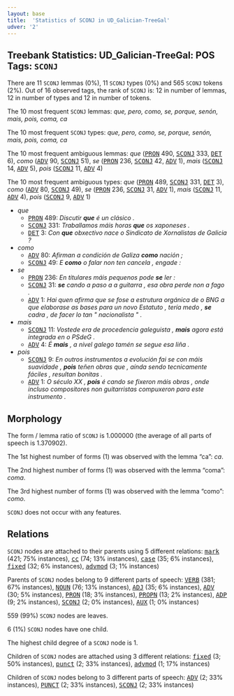 ```yaml
---
layout: base
title:  'Statistics of SCONJ in UD_Galician-TreeGal'
udver: '2'
---
```


## Treebank Statistics: UD_Galician-TreeGal: POS Tags: `SCONJ`

There are 11 `SCONJ` lemmas (0%), 11 `SCONJ` types (0%) and 565 `SCONJ` tokens (2%).
Out of 16 observed tags, the rank of `SCONJ` is: 12 in number of lemmas, 12 in number of types and 12 in number of tokens.

The 10 most frequent `SCONJ` lemmas: <em>que, pero, como, se, porque, senón, mais, pois, coma, ca</em>

The 10 most frequent `SCONJ` types:  <em>que, pero, como, se, porque, senón, mais, pois, coma, ca</em>

The 10 most frequent ambiguous lemmas: <em>que</em> (<tt><a href="gl_treegal-pos-PRON.html">PRON</a></tt> 490, <tt><a href="gl_treegal-pos-SCONJ.html">SCONJ</a></tt> 333, <tt><a href="gl_treegal-pos-DET.html">DET</a></tt> 6), <em>como</em> (<tt><a href="gl_treegal-pos-ADV.html">ADV</a></tt> 90, <tt><a href="gl_treegal-pos-SCONJ.html">SCONJ</a></tt> 51), <em>se</em> (<tt><a href="gl_treegal-pos-PRON.html">PRON</a></tt> 236, <tt><a href="gl_treegal-pos-SCONJ.html">SCONJ</a></tt> 42, <tt><a href="gl_treegal-pos-ADV.html">ADV</a></tt> 1), <em>mais</em> (<tt><a href="gl_treegal-pos-SCONJ.html">SCONJ</a></tt> 14, <tt><a href="gl_treegal-pos-ADV.html">ADV</a></tt> 5), <em>pois</em> (<tt><a href="gl_treegal-pos-SCONJ.html">SCONJ</a></tt> 11, <tt><a href="gl_treegal-pos-ADV.html">ADV</a></tt> 4)

The 10 most frequent ambiguous types:  <em>que</em> (<tt><a href="gl_treegal-pos-PRON.html">PRON</a></tt> 489, <tt><a href="gl_treegal-pos-SCONJ.html">SCONJ</a></tt> 331, <tt><a href="gl_treegal-pos-DET.html">DET</a></tt> 3), <em>como</em> (<tt><a href="gl_treegal-pos-ADV.html">ADV</a></tt> 80, <tt><a href="gl_treegal-pos-SCONJ.html">SCONJ</a></tt> 49), <em>se</em> (<tt><a href="gl_treegal-pos-PRON.html">PRON</a></tt> 236, <tt><a href="gl_treegal-pos-SCONJ.html">SCONJ</a></tt> 31, <tt><a href="gl_treegal-pos-ADV.html">ADV</a></tt> 1), <em>mais</em> (<tt><a href="gl_treegal-pos-SCONJ.html">SCONJ</a></tt> 11, <tt><a href="gl_treegal-pos-ADV.html">ADV</a></tt> 4), <em>pois</em> (<tt><a href="gl_treegal-pos-SCONJ.html">SCONJ</a></tt> 9, <tt><a href="gl_treegal-pos-ADV.html">ADV</a></tt> 1)


* <em>que</em>
  * <tt><a href="gl_treegal-pos-PRON.html">PRON</a></tt> 489: <em>Discutir <b>que</b> é un clásico .</em>
  * <tt><a href="gl_treegal-pos-SCONJ.html">SCONJ</a></tt> 331: <em>Traballamos máis horas <b>que</b> os xaponeses .</em>
  * <tt><a href="gl_treegal-pos-DET.html">DET</a></tt> 3: <em>Con <b>que</b> obxectivo nace o Sindicato de Xornalistas de Galicia ?</em>
* <em>como</em>
  * <tt><a href="gl_treegal-pos-ADV.html">ADV</a></tt> 80: <em>Afirman a condición de Galiza <b>como</b> nación ;</em>
  * <tt><a href="gl_treegal-pos-SCONJ.html">SCONJ</a></tt> 49: <em>E <b>como</b> o falar non ten cancela , engade :</em>
* <em>se</em>
  * <tt><a href="gl_treegal-pos-PRON.html">PRON</a></tt> 236: <em>En titulares máis pequenos pode <b>se</b> ler :</em>
  * <tt><a href="gl_treegal-pos-SCONJ.html">SCONJ</a></tt> 31: <em><b>se</b> cando a paso a a guitarra , esa obra perde non a fago .</em>
  * <tt><a href="gl_treegal-pos-ADV.html">ADV</a></tt> 1: <em>Hai quen afirma que se fose a estrutura orgánica de o BNG a que elaborase as bases para un novo Estatuto , tería medo , <b>se</b> cadra , de facer lo tan " nacionalista " .</em>
* <em>mais</em>
  * <tt><a href="gl_treegal-pos-SCONJ.html">SCONJ</a></tt> 11: <em>Vostede era de procedencia galeguista , <b>mais</b> agora está integrada en o PSdeG .</em>
  * <tt><a href="gl_treegal-pos-ADV.html">ADV</a></tt> 4: <em>É <b>mais</b> , a nivel galego tamén se segue esa liña .</em>
* <em>pois</em>
  * <tt><a href="gl_treegal-pos-SCONJ.html">SCONJ</a></tt> 9: <em>En outros instrumentos a evolución fai se con máis suavidade , <b>pois</b> teñen obras que , aínda sendo tecnicamente fáciles , resultan bonitas .</em>
  * <tt><a href="gl_treegal-pos-ADV.html">ADV</a></tt> 1: <em>O século XX , <b>pois</b> é cando se fixeron máis obras , onde incluso compositores non guitarristas compuxeron para este instrumento .</em>

## Morphology

The form / lemma ratio of `SCONJ` is 1.000000 (the average of all parts of speech is 1.370902).

The 1st highest number of forms (1) was observed with the lemma “ca”: <em>ca</em>.

The 2nd highest number of forms (1) was observed with the lemma “coma”: <em>coma</em>.

The 3rd highest number of forms (1) was observed with the lemma “como”: <em>como</em>.

`SCONJ` does not occur with any features.


## Relations

`SCONJ` nodes are attached to their parents using 5 different relations: <tt><a href="gl_treegal-dep-mark.html">mark</a></tt> (421; 75% instances), <tt><a href="gl_treegal-dep-cc.html">cc</a></tt> (74; 13% instances), <tt><a href="gl_treegal-dep-case.html">case</a></tt> (35; 6% instances), <tt><a href="gl_treegal-dep-fixed.html">fixed</a></tt> (32; 6% instances), <tt><a href="gl_treegal-dep-advmod.html">advmod</a></tt> (3; 1% instances)

Parents of `SCONJ` nodes belong to 9 different parts of speech: <tt><a href="gl_treegal-pos-VERB.html">VERB</a></tt> (381; 67% instances), <tt><a href="gl_treegal-pos-NOUN.html">NOUN</a></tt> (76; 13% instances), <tt><a href="gl_treegal-pos-ADJ.html">ADJ</a></tt> (35; 6% instances), <tt><a href="gl_treegal-pos-ADV.html">ADV</a></tt> (30; 5% instances), <tt><a href="gl_treegal-pos-PRON.html">PRON</a></tt> (18; 3% instances), <tt><a href="gl_treegal-pos-PROPN.html">PROPN</a></tt> (13; 2% instances), <tt><a href="gl_treegal-pos-ADP.html">ADP</a></tt> (9; 2% instances), <tt><a href="gl_treegal-pos-SCONJ.html">SCONJ</a></tt> (2; 0% instances), <tt><a href="gl_treegal-pos-AUX.html">AUX</a></tt> (1; 0% instances)

559 (99%) `SCONJ` nodes are leaves.

6 (1%) `SCONJ` nodes have one child.

The highest child degree of a `SCONJ` node is 1.

Children of `SCONJ` nodes are attached using 3 different relations: <tt><a href="gl_treegal-dep-fixed.html">fixed</a></tt> (3; 50% instances), <tt><a href="gl_treegal-dep-punct.html">punct</a></tt> (2; 33% instances), <tt><a href="gl_treegal-dep-advmod.html">advmod</a></tt> (1; 17% instances)

Children of `SCONJ` nodes belong to 3 different parts of speech: <tt><a href="gl_treegal-pos-ADV.html">ADV</a></tt> (2; 33% instances), <tt><a href="gl_treegal-pos-PUNCT.html">PUNCT</a></tt> (2; 33% instances), <tt><a href="gl_treegal-pos-SCONJ.html">SCONJ</a></tt> (2; 33% instances)

